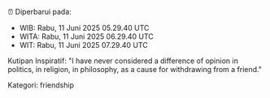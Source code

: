 ⏰ Diperbarui pada:
- WIB: Rabu, 11 Juni 2025 05.29.40 UTC
- WITA: Rabu, 11 Juni 2025 06.29.40 UTC
- WIT: Rabu, 11 Juni 2025 07.29.40 UTC

Kutipan Inspiratif:
"I have never considered a difference of opinion in politics, in religion, in philosophy, as a cause for withdrawing from a friend."


Kategori: friendship

